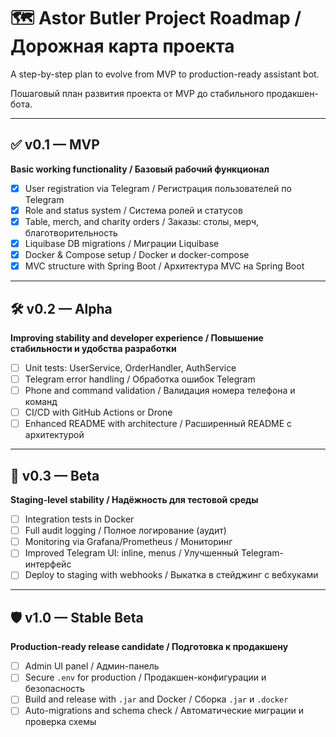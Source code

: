# 🗺 Astor Butler Project Roadmap / Дорожная карта проекта

A step-by-step plan to evolve from MVP to production-ready assistant bot.

Пошаговый план развития проекта от MVP до стабильного продакшен-бота.

---

## ✅ v0.1 — MVP
**Basic working functionality / Базовый рабочий функционал**

- [x] User registration via Telegram / Регистрация пользователей по Telegram
- [x] Role and status system / Система ролей и статусов
- [x] Table, merch, and charity orders / Заказы: столы, мерч, благотворительность
- [x] Liquibase DB migrations / Миграции Liquibase
- [x] Docker & Compose setup / Docker и docker-compose
- [x] MVC structure with Spring Boot / Архитектура MVC на Spring Boot

---

## 🛠 v0.2 — Alpha
**Improving stability and developer experience / Повышение стабильности и удобства разработки**

- [ ] Unit tests: UserService, OrderHandler, AuthService
- [ ] Telegram error handling / Обработка ошибок Telegram
- [ ] Phone and command validation / Валидация номера телефона и команд
- [ ] CI/CD with GitHub Actions or Drone
- [ ] Enhanced README with architecture / Расширенный README с архитектурой

---

## 🚦 v0.3 — Beta
**Staging-level stability / Надёжность для тестовой среды**

- [ ] Integration tests in Docker
- [ ] Full audit logging / Полное логирование (аудит)
- [ ] Monitoring via Grafana/Prometheus / Мониторинг
- [ ] Improved Telegram UI: inline, menus / Улучшенный Telegram-интерфейс
- [ ] Deploy to staging with webhooks / Выкатка в стейджинг с вебхуками

---

## 🛡 v1.0 — Stable Beta
**Production-ready release candidate / Подготовка к продакшену**

- [ ] Admin UI panel / Админ-панель
- [ ] Secure `.env` for production / Продакшен-конфигурации и безопасность
- [ ] Build and release with `.jar` and Docker / Сборка `.jar` и `.docker`
- [ ] Auto-migrations and schema check / Автоматические миграции и проверка схемы